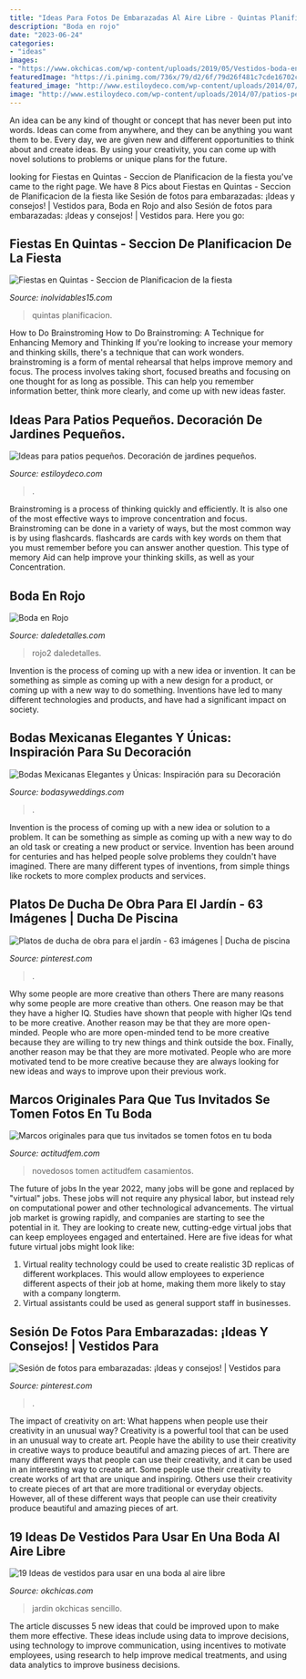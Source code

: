 ```yaml
---
title: "Ideas Para Fotos De Embarazadas Al Aire Libre - Quintas Planificacion"
description: "Boda en rojo"
date: "2023-06-24"
categories:
- "ideas"
images:
- "https://www.okchicas.com/wp-content/uploads/2019/05/Vestidos-boda-en-jardín-8.jpg"
featuredImage: "https://i.pinimg.com/736x/79/d2/6f/79d26f481c7cde16702c9caa4db3aa55.jpg"
featured_image: "http://www.estiloydeco.com/wp-content/uploads/2014/07/patios-pequenos-17.jpg"
image: "http://www.estiloydeco.com/wp-content/uploads/2014/07/patios-pequenos-17.jpg"
---
```



An idea can be any kind of thought or concept that has never been put into words. Ideas can come from anywhere, and they can be anything you want them to be. Every day, we are given new and different opportunities to think about and create ideas. By using your creativity, you can come up with novel solutions to problems or unique plans for the future.

	

		
looking for Fiestas en Quintas - Seccion de Planificacion de la fiesta you've came to the right page. We have 8 Pics about Fiestas en Quintas - Seccion de Planificacion de la fiesta like Sesión de fotos para embarazadas: ¡Ideas y consejos! | Vestidos para, Boda en Rojo and also Sesión de fotos para embarazadas: ¡Ideas y consejos! | Vestidos para. Here you go:
		
    
## Fiestas En Quintas - Seccion De Planificacion De La Fiesta

<img loading=lazy src="https://www.inolvidables15.com/miscelaneas/contenidos/imagart/imagprin/178_artprinc.jpg" onerror="this.onerror=null;this.src='https://tse3.mm.bing.net/th?id=OIP.SuN4bgv0-UHXtgAl45JCGgHaE6&amp;pid=15.1';" alt="Fiestas en Quintas - Seccion de Planificacion de la fiesta">

_Source: inolvidables15.com_

>quintas planificacion. 

	

How to Do Brainstroming
How to Do Brainstroming: A Technique for Enhancing Memory and Thinking
If you're looking to increase your memory and thinking skills, there's a technique that can work wonders. brainstroming is a form of mental rehearsal that helps improve memory and focus. The process involves taking short, focused breaths and focusing on one thought for as long as possible. This can help you remember information better, think more clearly, and come up with new ideas faster.

    
## Ideas Para Patios Pequeños. Decoración De Jardines Pequeños.

<img loading=lazy src="http://www.estiloydeco.com/wp-content/uploads/2014/07/patios-pequenos-17.jpg" onerror="this.onerror=null;this.src='https://tse1.mm.bing.net/th?id=OIP.AXIeORRlBvbN82PBERoAiAHaJ4&amp;pid=15.1';" alt="Ideas para patios pequeños. Decoración de jardines pequeños.">

_Source: estiloydeco.com_

>. 

	

Brainstroming is a process of thinking quickly and efficiently. It is also one of the most effective ways to improve concentration and focus. Brainstroming can be done in a variety of ways, but the most common way is by using flashcards. flashcards are cards with key words on them that you must remember before you can answer another question. This type of memory Aid can help improve your thinking skills, as well as your Concentration.

    
## Boda En Rojo

<img loading=lazy src="http://i1.wp.com/www.daledetalles.com/wp-content/uploads/2016/02/rojo2.jpg" onerror="this.onerror=null;this.src='https://tse3.mm.bing.net/th?id=OIP.CNi-6Nug4pD9-x54b_knlgEsEs&amp;pid=15.1';" alt="Boda en Rojo">

_Source: daledetalles.com_

>rojo2 daledetalles. 

	

Invention is the process of coming up with a new idea or invention. It can be something as simple as coming up with a new design for a product, or coming up with a new way to do something. Inventions have led to many different technologies and products, and have had a significant impact on society.

    
## Bodas Mexicanas Elegantes Y Únicas: Inspiración Para Su Decoración

<img loading=lazy src="https://bodasyweddings.com/wp-content/uploads/2016/11/cenas-de-recepcion-espectaculares.jpg" onerror="this.onerror=null;this.src='https://tse1.mm.bing.net/th?id=OIP.0Q5lRUCOBJGF0fz4vf7TlAHaLH&amp;pid=15.1';" alt="Bodas Mexicanas Elegantes y Únicas: Inspiración para su Decoración">

_Source: bodasyweddings.com_

>. 

	

Invention is the process of coming up with a new idea or solution to a problem. It can be something as simple as coming up with a new way to do an old task or creating a new product or service. Invention has been around for centuries and has helped people solve problems they couldn't have imagined. There are many different types of inventions, from simple things like rockets to more complex products and services.

    
## Platos De Ducha De Obra Para El Jardín - 63 Imágenes | Ducha De Piscina

<img loading=lazy src="https://i.pinimg.com/736x/9d/8d/a4/9d8da48522b1aa7bda543e954e03ac98.jpg" onerror="this.onerror=null;this.src='https://tse1.mm.bing.net/th?id=OIP.WTJ5AFobJptlDW9jIMhN6gHaLh&amp;pid=15.1';" alt="Platos de ducha de obra para el jardín - 63 imágenes | Ducha de piscina">

_Source: pinterest.com_

>. 

	

Why some people are more creative than others
There are many reasons why some people are more creative than others. One reason may be that they have a higher IQ. Studies have shown that people with higher IQs tend to be more creative. Another reason may be that they are more open-minded. People who are more open-minded tend to be more creative because they are willing to try new things and think outside the box. Finally, another reason may be that they are more motivated. People who are more motivated tend to be more creative because they are always looking for new ideas and ways to improve upon their previous work.

    
## Marcos Originales Para Que Tus Invitados Se Tomen Fotos En Tu Boda

<img loading=lazy src="https://cdn2.actitudfem.com/media/files/styles/large_auto/public/images/2015/07/notaboda.jpg" onerror="this.onerror=null;this.src='https://tse2.mm.bing.net/th?id=OIP.rLL8Jpw787RxxA0E8T5cOAHaFj&amp;pid=15.1';" alt="Marcos originales para que tus invitados se tomen fotos en tu boda">

_Source: actitudfem.com_

>novedosos tomen actitudfem casamientos. 

	

The future of jobs
In the year 2022, many jobs will be gone and replaced by "virtual" jobs. These jobs will not require any physical labor, but instead rely on computational power and other technological advancements. The virtual job market is growing rapidly, and companies are starting to see the potential in it. They are looking to create new, cutting-edge virtual jobs that can keep employees engaged and entertained. Here are five ideas for what future virtual jobs might look like: 
1. Virtual reality technology could be used to create realistic 3D replicas of different workplaces. This would allow employees to experience different aspects of their job at home, making them more likely to stay with a company longterm. 
2. Virtual assistants could be used as general support staff in businesses.

    
## Sesión De Fotos Para Embarazadas: ¡Ideas Y Consejos! | Vestidos Para

<img loading=lazy src="https://i.pinimg.com/736x/79/d2/6f/79d26f481c7cde16702c9caa4db3aa55.jpg" onerror="this.onerror=null;this.src='https://tse3.mm.bing.net/th?id=OIP.z6Bkjvz3SDzTsw1q_4HyLAHaLH&amp;pid=15.1';" alt="Sesión de fotos para embarazadas: ¡Ideas y consejos! | Vestidos para">

_Source: pinterest.com_

>. 

	

The impact of creativity on art: What happens when people use their creativity in an unusual way?
Creativity is a powerful tool that can be used in an unusual way to create art. People have the ability to use their creativity in creative ways to produce beautiful and amazing pieces of art. There are many different ways that people can use their creativity, and it can be used in an interesting way to create art. Some people use their creativity to create works of art that are unique and inspiring. Others use their creativity to create pieces of art that are more traditional or everyday objects. However, all of these different ways that people can use their creativity produce beautiful and amazing pieces of art.

    
## 19 Ideas De Vestidos Para Usar En Una Boda Al Aire Libre

<img loading=lazy src="https://www.okchicas.com/wp-content/uploads/2019/05/Vestidos-boda-en-jardín-8.jpg" onerror="this.onerror=null;this.src='https://tse1.mm.bing.net/th?id=OIP.0-1R7O2kR72caR6ES5tdfAHaLH&amp;pid=15.1';" alt="19 Ideas de vestidos para usar en una boda al aire libre">

_Source: okchicas.com_

>jardin okchicas sencillo. 

	

The article discusses 5 new ideas that could be improved upon to make them more effective. These ideas include using data to improve decisions, using technology to improve communication, using incentives to motivate employees, using research to help improve medical treatments, and using data analytics to improve business decisions.

